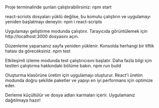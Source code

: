 Proje terminalinde şunları çalıştırabilirsiniz:
npm start

react-scriots dosyaları yüklü değilse, bu komutu çalıştırın ve uygulamayı yeniden başlatmayı deneyin: npm i react-scripts

Uygulamayı geliştirme modunda çalıştırır.
Tarayıcıda görüntülemek için http://localhost:3000 dosyasını açın.

Düzenleme yaparsanız sayfa yeniden yüklenir.
Konsolda herhangi bir tiftik hatası da göreceksiniz.
npm test

Etkileşimli izleme modunda test çalıştırıcısını başlatır.
Daha fazla bilgi için testleri çalıştırma hakkındaki bölüme bakın.
npm run build

Oluşturma klasörüne üretim için uygulamayı oluşturur.
React'i üretim modunda doğru şekilde paketler ve yapıyı en iyi performans için optimize eder.

Derleme küçültülür ve dosya adları karmaları içerir.
Uygulamanız dağıtılmaya hazır!
